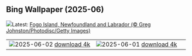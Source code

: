 ## Bing Wallpaper (2025-06)
![](https://www.bing.com/th?id=OHR.Fogoisland_EN-CA7909293676_UHD.jpg&w=1000)Latest: [Fogo Island, Newfoundland and Labrador (© Greg Johnston/Photodisc/Getty Images)](https://www.bing.com/th?id=OHR.Fogoisland_EN-CA7909293676_UHD.jpg)

|      |      |      |
| :----: | :----: | :----: |
|![](https://www.bing.com/th?id=OHR.GrandeTerreReef_EN-CA7723959953_UHD.jpg&pid=hp&w=384&h=216&rs=1&c=4)2025-06-02 [download 4k](https://www.bing.com/th?id=OHR.GrandeTerreReef_EN-CA7723959953_UHD.jpg)|![](https://www.bing.com/th?id=OHR.SwedenReserve_EN-CA7601065601_UHD.jpg&pid=hp&w=384&h=216&rs=1&c=4)2025-06-01 [download 4k](https://www.bing.com/th?id=OHR.SwedenReserve_EN-CA7601065601_UHD.jpg)|